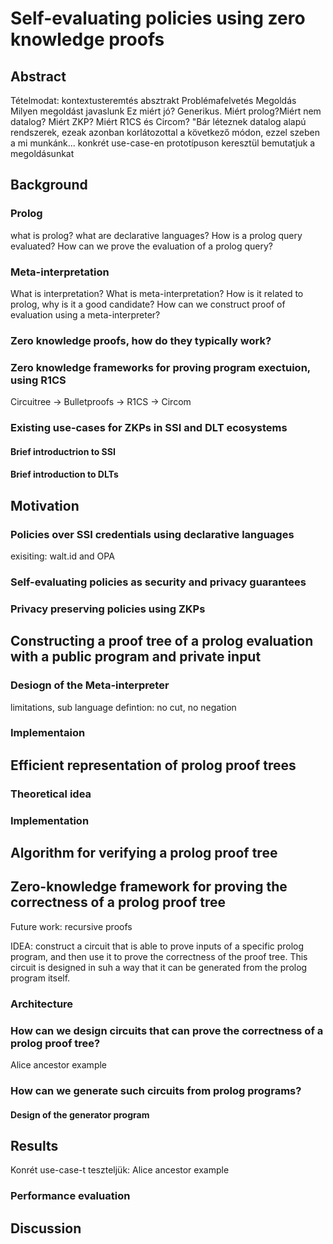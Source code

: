 # Self-evaluating policies using zero knowledge proofs
## Abstract
Tételmodat: kontextusteremtés
absztrakt Problémafelvetés
Megoldás
Milyen megoldást javaslunk
Ez miért jó? Generikus. Miért prolog?Miért nem datalog? Miért ZKP? Miért R1CS és Circom?
"Bár léteznek datalog alapú rendszerek, ezeak azonban korlátozottal a következő módon, ezzel szeben a mi munkánk...
konkrét use-case-en prototípuson keresztül bemutatjuk a megoldásunkat
## Background

### Prolog

what is prolog? what are declarative languages? How is a prolog query evaluated? How can we prove the evaluation of a prolog query?

### Meta-interpretation

What is interpretation? What is meta-interpretation? How is it related to prolog, why is it a good candidate? How can we construct proof of evaluation using a meta-interpreter?

### Zero knowledge proofs, how do they typically work?

### Zero knowledge frameworks for proving program exectuion, using R1CS

Circuitree -> Bulletproofs -> R1CS -> Circom

### Existing use-cases for ZKPs in SSI and DLT ecosystems

#### Brief introductrion to SSI

#### Brief introduction to DLTs

## Motivation

### Policies over SSI credentials using declarative languages

exisiting: walt.id and OPA

### Self-evaluating policies as security and privacy guarantees

### Privacy preserving policies using ZKPs

## Constructing a proof tree of a prolog evaluation with a public program and private input

### Desiogn of the Meta-interpreter

limitations, sub language defintion: no cut, no negation

### Implementaion



## Efficient representation of prolog proof trees

### Theoretical idea

### Implementation

## Algorithm for verifying a prolog proof tree

## Zero-knowledge framework for proving the correctness of a prolog proof tree

Future work: recursive proofs

IDEA: construct a circuit that is able to prove inputs of a specific prolog program, and then use it to prove the correctness of the proof tree. This circuit is designed in suh a way that it can be generated from the prolog program itself.

### Architecture

### How can we design circuits that can prove the correctness of a prolog proof tree?

Alice ancestor example

### How can we generate such circuits from prolog programs?

#### Design of the generator program

## Results

Konrét use-case-t teszteljük: Alice ancestor example

### 

### Performance evaluation



## Discussion

